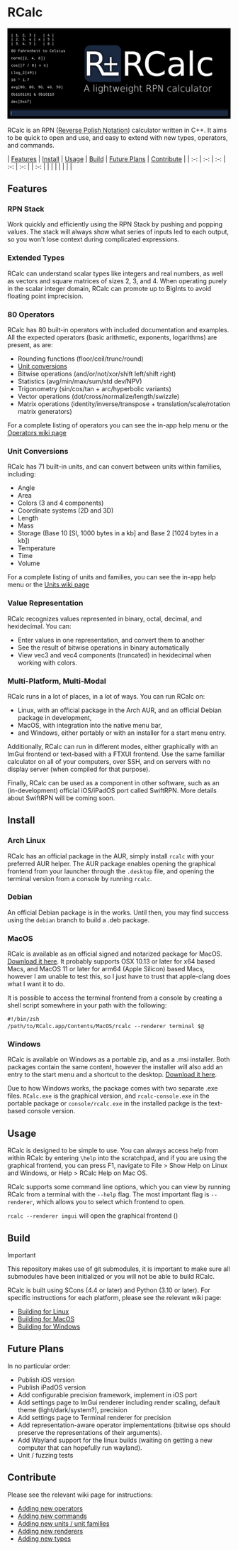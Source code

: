 # RCalc

<p align="center">
    <img src="docs/images/header.jpg" alt="RCalc Logo">
</p>

RCalc is an RPN ([Reverse Polish Notation](https://en.wikipedia.org/wiki/Reverse_Polish_notation)) calculator written in C++.
It aims to be quick to open and use, and easy to extend with new types, operators, and commands.

| [Features](#features) | [Install](#install) | [Usage](#usage) | [Build](#build) | [Future Plans](#future-plans) | [Contribute](#contribute) |
| :-: | :-: | :-: | :-: | :-: | | :-: |
| | | | | | |

## Features

### RPN Stack

Work quickly and efficiently using the RPN Stack by pushing and popping values. The stack will always show what series
of inputs led to each output, so you won't lose context during complicated expressions.

### Extended Types

RCalc can understand scalar types like integers and real numbers, as well as vectors and square matrices of sizes 2, 3, and 4.
When operating purely in the scalar integer domain, RCalc can promote up to BigInts to avoid floating point imprecision.

### 80 Operators

RCalc has 80 built-in operators with included documentation and examples.
All the expected operators (basic arithmetic, exponents, logarithms) are present, as are:

- Rounding functions (floor/ceil/trunc/round)
- [Unit conversions](#unit-conversions)
- Bitwise operations (and/or/not/xor/shift left/shift right)
- Statistics (avg/min/max/sum/std dev/NPV)
- Trigonometry (sin/cos/tan + arc/hyperbolic variants)
- Vector operations (dot/cross/normalize/length/swizzle)
- Matrix operations (identity/inverse/transpose + translation/scale/rotation matrix generators)

For a complete listing of operators you can see the in-app help menu or the [Operators wiki page](https://github.com/gelvinp/rcalc/wiki/Operators)

### Unit Conversions

RCalc has 71 built-in units, and can convert between units within families, including:

- Angle
- Area
- Colors (3 and 4 components)
- Coordinate systems (2D and 3D)
- Length
- Mass
- Storage (Base 10 [SI, 1000 bytes in a kb] and Base 2 [1024 bytes in a kb])
- Temperature
- Time
- Volume

For a complete listing of units and families, you can see the in-app help menu or the [Units wiki page](https://github.com/gelvinp/rcalc/wiki/Units)

### Value Representation

RCalc recognizes values represented in binary, octal, decimal, and hexidecimal. You can:

- Enter values in one representation, and convert them to another
- See the result of bitwise operations in binary automatically
- View vec3 and vec4 components (truncated) in hexidecimal when working with colors.

### Multi-Platform, Multi-Modal

RCalc runs in a lot of places, in a lot of ways. You can run RCalc on:

- Linux, with an official package in the Arch AUR, and an official Debian package in development,
- MacOS, with integration into the native menu bar,
- and Windows, either portably or with an installer for a start menu entry.

Additionally, RCalc can run in different modes, either graphically with an ImGui frontend or text-based with a FTXUI frontend.
Use the same familiar calculator on all of your computers, over SSH, and on servers with no display server (when compiled for that purpose).

Finally, RCalc can be used as a component in other software, such as an (in-development) official iOS/iPadOS port called SwiftRPN.
More details about SwiftRPN will be coming soon.

## Install

### Arch Linux

RCalc has an official package in the AUR, simply install `rcalc` with your preferred AUR helper. The AUR package enables opening the graphical frontend from your launcher through the `.desktop` file, and opening the terminal version from a console by running `rcalc`.

### Debian

An official Debian package is in the works. Until then, you may find success using the `debian` branch to build a .deb package.

### MacOS

RCalc is available as an official signed and notarized package for MacOS. [Download it here](https://github.com/gelvinp/rcalc/releases/latest).
It probably supports OSX 10.13 or later for x64 based Macs, and MacOS 11 or later for arm64 (Apple Silicon) based Macs,
however I am unable to test this, so I just have to trust that apple-clang does what I want it to do.

It is possible to access the terminal frontend from a console by creating a shell script somewhere in your path with the following:

```
#!/bin/zsh
/path/to/RCalc.app/Contents/MacOS/rcalc --renderer terminal $@
```

### Windows

RCalc is available on Windows as a portable zip, and as a .msi installer. Both packages contain the same content,
however the installer will also add an entry to the start menu and a shortcut to the desktop.
[Download it here](https://github.com/gelvinp/rcalc/releases/latest).

Due to how Windows works, the package comes with two separate .exe files. `RCalc.exe` is the graphical version, and
`rcalc-console.exe` in the portable package or `console/rcalc.exe` in the installed packge is the text-based console version.

## Usage

RCalc is designed to be simple to use. You can always access help from within RCalc by entering `\help` into the scratchpad,
and if you are using the graphical frontend, you can press F1, navigate to File > Show Help on Linux and Windows, or Help > RCalc Help on Mac OS.

RCalc supports some command line options, which you can view by running RCalc from a terminal with the `--help` flag.
The most important flag is `--renderer`, which allows you to select which frontend to open.

`rcalc --renderer imgui` will open the graphical frontend ()

## Build

> [!IMPORTANT]  
> This repository makes use of git submodules, it is important to make sure all
> submodules have been initialized or you will not be able to build RCalc.

RCalc is built using SCons (4.4 or later) and Python (3.10 or later).
For specific instructions for each platform, please see the relevant wiki page:

* [Building for Linux](https://github.com/gelvinp/rcalc/wiki/Building-for-Linux)
* [Building for MacOS](https://github.com/gelvinp/rcalc/wiki/Building-for-MacOS)
* [Building for Windows](https://github.com/gelvinp/rcalc/wiki/Building-for-Windows)

## Future Plans

In no particular order:

- Publish iOS version
- Publish iPadOS version
- Add configurable precision framework, implement in iOS port
- Add settings page to ImGui renderer including render scaling, default theme (light/dark/system?), precision
- Add settings page to Terminal renderer for precision
- Add representation-aware operator implementations (bitwise ops should preserve the representations of their arguments).
- Add Wayland support for the linux builds (waiting on getting a new computer that can hopefully run wayland).
- Unit / fuzzing tests

## Contribute

Please see the relevant wiki page for instructions:

- [Adding new operators](https://github.com/gelvinp/rcalc/wiki/Adding-new-operators)
- [Adding new commands](https://github.com/gelvinp/rcalc/wiki/Adding-new-commands)
- [Adding new units / unit families](https://github.com/gelvinp/rcalc/wiki/Adding-new-units)
- [Adding new renderers](https://github.com/gelvinp/rcalc/wiki/Adding-new-renderers)
- [Adding new types](https://github.com/gelvinp/rcalc/wiki/Adding-new-types)
